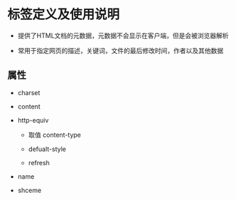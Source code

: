 

# 标签定义及使用说明



- 提供了HTML文档的元数据，元数据不会显示在客户端，但是会被浏览器解析

- 常用于指定网页的描述，关键词，文件的最后修改时间，作者以及其他数据



## 属性


- charset

- content

- http-equiv
  
  - 取值 content-type 
  
  - defualt-style
  
  - refresh

- name

- shceme




